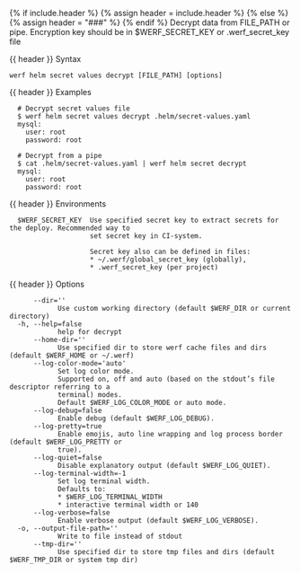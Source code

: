 {% if include.header %}
{% assign header = include.header %}
{% else %}
{% assign header = "###" %}
{% endif %}
Decrypt data from FILE_PATH or pipe.
Encryption key should be in $WERF_SECRET_KEY or .werf_secret_key file

{{ header }} Syntax

```shell
werf helm secret values decrypt [FILE_PATH] [options]
```

{{ header }} Examples

```shell
  # Decrypt secret values file
  $ werf helm secret values decrypt .helm/secret-values.yaml
  mysql:
    user: root
    password: root

  # Decrypt from a pipe
  $ cat .helm/secret-values.yaml | werf helm secret decrypt
  mysql:
    user: root
    password: root
```

{{ header }} Environments

```shell
  $WERF_SECRET_KEY  Use specified secret key to extract secrets for the deploy. Recommended way to  
                    set secret key in CI-system. 
                    
                    Secret key also can be defined in files:
                    * ~/.werf/global_secret_key (globally),
                    * .werf_secret_key (per project)
```

{{ header }} Options

```shell
      --dir=''
            Use custom working directory (default $WERF_DIR or current directory)
  -h, --help=false
            help for decrypt
      --home-dir=''
            Use specified dir to store werf cache files and dirs (default $WERF_HOME or ~/.werf)
      --log-color-mode='auto'
            Set log color mode.
            Supported on, off and auto (based on the stdout’s file descriptor referring to a        
            terminal) modes.
            Default $WERF_LOG_COLOR_MODE or auto mode.
      --log-debug=false
            Enable debug (default $WERF_LOG_DEBUG).
      --log-pretty=true
            Enable emojis, auto line wrapping and log process border (default $WERF_LOG_PRETTY or   
            true).
      --log-quiet=false
            Disable explanatory output (default $WERF_LOG_QUIET).
      --log-terminal-width=-1
            Set log terminal width.
            Defaults to:
            * $WERF_LOG_TERMINAL_WIDTH
            * interactive terminal width or 140
      --log-verbose=false
            Enable verbose output (default $WERF_LOG_VERBOSE).
  -o, --output-file-path=''
            Write to file instead of stdout
      --tmp-dir=''
            Use specified dir to store tmp files and dirs (default $WERF_TMP_DIR or system tmp dir)
```

